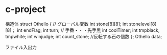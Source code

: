 # c-project
構造体
struct Othello {
	// グローバル変数
	int stone[8][8];
	int stonelevel[8][8]；
	int endFlag;
	int turn; // 手番・・・先手黒
	int coolTimer;
	int tmpblack, tmpwhite;
	int winjudge;
	int count_stone;		//反転する石の個数
};
Othello data;

ファイル入出力
